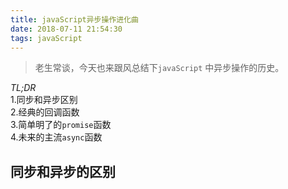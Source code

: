 ```yaml
---
title: javaScript异步操作进化曲
date: 2018-07-11 21:54:30
tags: javaScript
---
```

> 老生常谈，今天也来跟风总结下`javaScript` 中异步操作的历史。

*TL;DR*  
1.同步和异步区别  
2.经典的回调函数    
3.简单明了的`promise`函数  
4.未来的主流`async`函数  

## 同步和异步的区别

